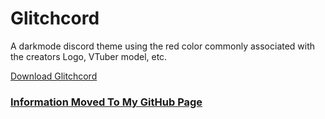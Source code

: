 # Glitchcord
A darkmode discord theme using the red color commonly associated with the creators Logo, VTuber model, etc.

<a href="https://gavcreator.github.io/Glitchcord/Glitchcord-Theme.css" download="Glitchcord-Theme.css">Download Glitchcord</a>

### [Information Moved To My GitHub Page](https://gavcreator.github.io/Glitchcord/)